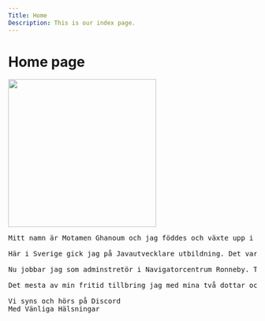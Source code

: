 ```yaml
---
Title: Home
Description: This is our index page.
---
```


Home page
==========================

<img class ="img1" src=http://localhost:8080/dbwebb/design/me/portfolio/image/im3.jpg width="300"/>

<pre>Mitt namn är Motamen Ghanoum och jag föddes och växte upp i Homs, Syrien. Där studerade jag till elektronisk ingenjör sen reste jag till Sverige.

Här i Sverige gick jag på Javautvecklare utbildning. Det var mitt första steg i programmerings värld och det som gör mig nyfiken att lära mig mer om programmering, vilket hamnar mig här i webb programmering programmet.

Nu jobbar jag som adminstretör i Navigatorcentrum Ronneby. Tidigare jobbade jag med förpackning i xyelm i Emmaboda. Dessutom har jag erfarenhet i förpackning men mitt mål var och förtfarande är att jobba som webb utvecklare.

Det mesta av min fritid tillbring jag med mina två dottar och min fru. Fotboll är min favorit sport och ibland spelar jag tennis.

Vi syns och hörs på Discord
Med Vänliga Hälsningar
</pre>
